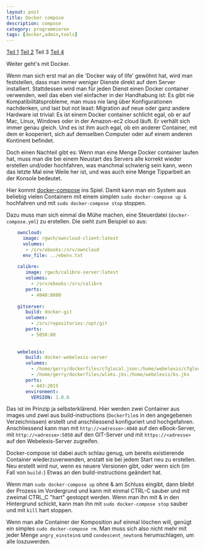 ```yaml
---
layout: post
title: Docker compose
description: compose
category: programmieren
tags: [docker,admin,tools]
---
```

[Teil 1](/2015/06/Docker) [Teil 2](/2015/07/Docker2) Teil 3 [Teil 4](/2015/07/Docker4)

Weiter geht's mit Docker. 

Wenn man sich erst mal an die 'Docker way of life' gewöhnt hat, wird man feststellen, dass man immer weniger Dienste 
direkt auf dem Server installiert. Stattdessen wird man für jeden Dienst einen Docker container verwenden, weil das
eben viel einfacher in der Handhabung ist: Es gibt nie Kompatibilitätsprobleme, man muss nie lang über Konfigurationen
nachdenken, und last but not least: Migration auf neue oder ganz andere Hardware ist trivial: Es ist einem Docker 
container schlicht egal, ob er auf Mac, Linux, Windows oder in der Amazon-ec2 cloud läuft. Er verhält sich immer genau 
gleich. Und es ist ihm auch egal, ob ein anderer Container, mit dem er kooperiert, sich auf demselben Computer oder auf einem
anderen Kontinent befindet.

Doch einen Nachteil gibt es: Wenn man eine Menge Docker container laufen hat, muss man die bei einem Neustart des Servers
alle korrekt wieder erstellen und/oder hochfahren, was manchmal schwierig sein kann, wenn das letzte Mal eine Weile her ist, und was auch
eine Menge Tipparbeit an der Konsole bedeutet.

Hier kommt [docker-compose](https://www.docker.com/docker-compose) ins Spiel. Damit kann man ein System aus beliebig
vielen Containern mit einem simplen `sudo docker-compose up &` hochfahren und mit `sudo docker-compose stop` stoppen.

Dazu muss man sich einmal die Mühe machen, eine Steuerdatei (`docker-compose.yml`) zu erstellen. Die sieht zum Beispiel so aus:

```yaml
    owncloud:
      image: rgwch/owncloud-client:latest
      volumes:
       - /srv/ebooks:/srv/owncloud
      env_file: ../ebenv.txt
    
    calibre:
       image: rgwch/calibre-server:latest
       volumes:
         - /srv/ebooks:/srv/calibre
       ports:
         - 4040:8080
    
    gitserver:
       build: docker-git
       volumes:
         - /srv/repositories:/opt/git
       ports:
         - 5050:80
    
    
    webelexis:
       build: docker-webelexis-server
       volumes:
         - /home/gerry/dockerfiles/cfglocal.json:/home/webelexis/cfglocal.json
         - /home/gerry/dockerfiles/wlxks.jks:/home/webelexis/ks.jks
       ports:
         - 443:2015
       environment:
         VERSION: 1.0.0
```
         
Das ist im Prinzip ja selbsterklärend. Hier werden zwei Container aus images und zwei aus build-instructions (`Dockerfile`s in den
angegebenen Verzeichnissen) erstellt und anschliessend konfiguriert und hochgefahren. Anschliessend kann man mit 
`http://<adresse>:4040` auf den eBook-Server, mit `http://<adresse>:5050` auf den GIT-Server und mit 
`https://<adresse>` auf den Webelexis-Server zugreifen.

Docker-compose ist dabei auch schlau genug, um bereits existierende Container wiederzuverwenden, anstatt sie bei jedem Start
neu zu erstellen. Neu erstellt wird nur, wenn es neuere Versionen gibt, oder wenn sich (im Fall von `build:`) Etwas an
den build-instructions geändert hat.

Wenn man `sudo docker-compose up` ohne & am Schluss eingibt, dann bleibt der Prozess im Vordergrund und kann mit einmal CTRL-C
sauber und mit zweimal CTRL_C "hart" gestoppt werden. Wenn man ihn mit & in den Hintergrund schickt, kann man ihn mit
`sudo docker-compose stop` sauber und mit `kill` hart stoppen.

Wenn man alle Container der Komposition auf einmal löschen will, genügt ein simples `sudo docker-compose rm`. Man muss sich
also nicht mehr mit jeder Menge `angry_einstein`s und `condescent_newton`s herumschlagen, um alle loszuwerden.

